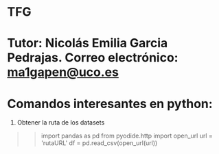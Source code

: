 # TFG

# Tutor: Nicolás Emilia Garcia Pedrajas. Correo electrónico: ma1gapen@uco.es

# Comandos interesantes en python:

1. Obtener la ruta de los datasets

  >> import pandas as pd
  >> from pyodide.http import open_url
  >> url = 'rutaURL'
  >> df = pd.read_csv(open_url(url))
